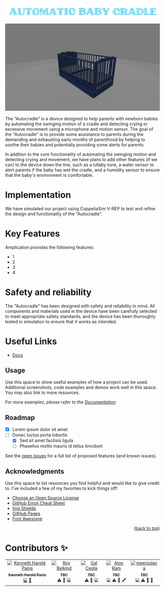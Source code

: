 <p align="center"><a name="README-top" href="Images/title-banner-removebg.pmg"> <img src="Images/title-banner-removebg.png" alt="Automatic Baby Cradle"/> </a> </p>

![Model image](Images/image-model-1.jpg)

The "Autocradle" is a device designed to help parents with newborn babies by automating the swinging motion of a cradle and detecting crying or excessive movement using a microphone and motion sensor. The goal of the "Autocradle" is to provide some assistance to parents during the demanding and exhausting early months of parenthood by helping to soothe their babies and potentially providing some alerts for parents.

In addition to the core functionality of automating the swinging motion and detecting crying and movement, we have plans to add other features (if we can) to the device down the line, such as a lullaby tune, a water sensor to alert parents if the baby has wet the cradle, and a humidity sensor to ensure that the baby's environment is comfortable.

# Implementation

We have simulated our project using CoppeliaSim V-REP to test and refine the design and functionality of the "Autocradle".

# Key Features

Amplication provides the following features:

- 1
- 2
- 3
- 4

# Safety and reliability

The "Autocradle" has been designed with safety and reliability in mind. All components and materials used in the device have been carefully selected to meet appropriate safety standards, and the device has been thoroughly tested in simulation to ensure that it works as intended.

# Useful Links

- [Docs](https://example.com)

<!-- USAGE EXAMPLES -->
## Usage

Use this space to show useful examples of how a project can be used. Additional screenshots, code examples and demos work well in this space. You may also link to more resources.

_For more examples, please refer to the [Documentation](https://example.com)_

<!-- ROADMAP -->
## Roadmap

- [x] Lorem ipsum dolor sit amet
- [ ] Donec luctus porta lobortis
    - [x] Sed sit amet facilisis ligula
    - [ ] Phasellus mollis mauris id tellus tincidunt

See the [open issues](https://github.com/othneildrew/Best-README-Template/issues) for a full list of proposed features (and known issues).

<!-- ACKNOWLEDGMENTS -->
## Acknowledgments

Use this space to list resources you find helpful and would like to give credit to. I've included a few of my favorites to kick things off!

* [Choose an Open Source License](https://choosealicense.com)
* [GitHub Emoji Cheat Sheet](https://www.webpagefx.com/tools/emoji-cheat-sheet)
* [Img Shields](https://shields.io)
* [GitHub Pages](https://pages.github.com)
* [Font Awesome](https://fontawesome.com)


<p align="right">(<a href="#README-top">back to top</a>)</p>

  # Contributors ✨
<table>
  <tbody>
    <tr>
      <td align="center"><a href="https://github.com/Ephemerish"><img src="https://avatars.githubusercontent.com/u/61376753?v=4?s=100" width="100px;" alt="Kenneth Harold Panis"/><br /><sub><b>Kenneth Harold Panis</b></sub></a><br /><a href="Scripts/" title="Scripting">💻</a> <a href="Documents/"title="Documentation">📖</a></td>
      <td align="center"><a href="https://github.com/Ephemerish"><img src="https://avatars.githubusercontent.com/u/71218434?v=4?s=100" width="100px;" alt="Roy Belkind"/><br /><sub><b>TBC</b></sub></a><br /><a title="Tests">⚠️</a> <a title="Bug reports">🐛</a> <a title="Code">💻</a></td> 
      <td align="center"><a href="https://github.com/Ephemerish"><img src="https://avatars.githubusercontent.com/u/62651890?v=4?s=100" width="100px;" alt="Gal Cegla"/><br /><sub><b>TBC</b></sub></a><br /><a title="Tests">⚠️</a> <a title="Bug reports">🐛</a> <a title="Code">💻</a></td>
      <td align="center"><a href="https://github.com/Ephemerish"><img src="https://avatars.githubusercontent.com/u/40050499?v=4?s=100" width="100px;" alt="Alon Ram"/><br /><sub><b>TBC</b></sub></a><br /><a title="Code">💻</a> <a  title="Tests">⚠️</a> <a title="Bug reports">🐛</a> <a title="Content">🖋</a></td>
      <td align="center"><a href="https://github.com/Ephemerish"><img src="https://avatars.githubusercontent.com/u/20791516?v=4?s=100" width="100px;" alt="meeroslava"/><br /><sub><b>TBC</b></sub></a><br /><a  title="Code">💻</a> <a  title="Tests">⚠️</a> <a  title="Bug reports">🐛</a> <a title="Model">🗿</a></td>
    </tr>
  </tbody>
</table>